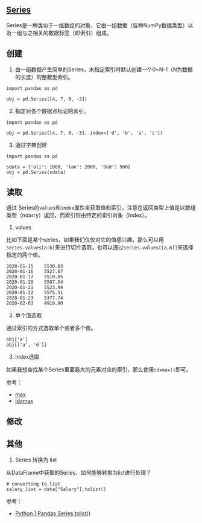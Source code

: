 ## [Series](https://pandas.pydata.org/pandas-docs/stable/reference/series.html)

Series是一种类似于一维数组的对象，它由一组数据（各种NumPy数据类型）以及一组与之相关的数据标签（即索引）组成。

## 创建

1. 由一组数据产生简单的Series，未指定索引时默认创建一个0~N-1（N为数据的长度）的整数型索引。

```
import pandas as pd

obj = pd.Series([4, 7, 0, -3])
```

2. 指定对各个数据点标记的索引。

```
import pandas as pd

obj = pd.Series([4, 7, 0, -3], index=['d', 'b', 'a', 'c'])
```

3. 通过字典创建

```
import pandas as pd

sdata = {'oli': 1000, 'tae': 2000, 'Oed': 500}
obj = pd.Series(sdata)
```

## 读取

通过 Series的`values`和`index`属性来获取值和索引，注意在返回类型上值是以数组类型（ndarry）返回，而索引则由特定的索引对象（Index）。


1. values

比如下面是某个series，如果我们仅仅对它的值感兴趣，那么可以用`series.values[a:b]`来进行切片选取，也可以通过`series.values[[a,b]]`来选择指定的两个值。

```
2020-01-15    5530.03
2020-01-16    5527.67
2020-01-17    5510.05
2020-01-20    5587.54
2020-01-21    5523.94
2020-01-22    5575.51
2020-01-23    5377.74
2020-02-03    4910.90
```

2. 单个值选取

通过索引的方式选取单个或者多个值。

```
obj['a']
obj[['a', 'd']]
```

3. index选取

如果我想查找某个Series里面最大的元素对应的索引，那么使用`idxmax()`即可。

参考：

- [max](https://pandas.pydata.org/docs/reference/api/pandas.Series.max.html)
- [idxmax](https://pandas.pydata.org/docs/reference/api/pandas.Series.idxmax.html)

## 修改


## 其他

1. Series 转换为 list

从DataFrame中获取的Series，如何能够转换为list进行处理？

```
# converting to list
salary_list = data["Salary"].tolist()
```

参考：

- [Python | Pandas Series.tolist()](https://www.geeksforgeeks.org/python-pandas-series-tolist/)
